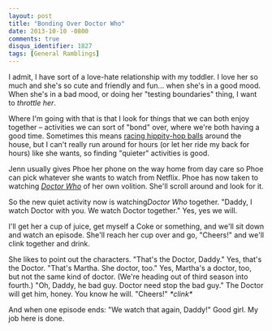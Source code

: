```yaml
---
layout: post
title: "Bonding Over Doctor Who"
date: 2013-10-10 -0800
comments: true
disqus_identifier: 1827
tags: [General Ramblings]
---
```

I admit, I have sort of a love-hate relationship with my toddler. I love
her so much and she's so cute and friendly and fun... when she's in a good
mood. When she's in a bad mood, or doing her "testing boundaries" thing,
I want to *throttle her*.

Where I'm going with that is that I look for things that we can both
enjoy together – activities we can sort of "bond" over, where we're both
having a good time. Sometimes this means [racing hippity-hop
balls](http://www.amazon.com/dp/B00DFTWSV2?tag=mhsvortex) around the
house, but I can't really run around for hours (or let her ride my back
for hours) like she wants, so finding "quieter" activities is good.

Jenn usually gives Phoe her phone on the way home from day care so Phoe
can pick whatever she wants to watch from Netflix. Phoe has now taken to
watching *[Doctor
Who](http://www.amazon.com/dp/B0089AD8IO?tag=mhsvortex)* of her own
volition. She'll scroll around and look for it.

So the new quiet activity now is watching*Doctor Who* together. "Daddy,
I watch Doctor with you. We watch Doctor together." Yes, yes we will.

I'll get her a cup of juice, get myself a Coke or something, and we'll
sit down and watch an episode. She'll reach her cup over and go,
"Cheers!" and we'll clink together and drink.

She likes to point out the characters. "That's the Doctor, Daddy." Yes,
that's the Doctor. "That's Martha. She doctor, too." Yes, Martha's a
doctor, too, but not the same kind of doctor. (We're heading out of
third season into fourth.) "Oh, Daddy, he bad guy. Doctor need stop the
bad guy." The Doctor will get him, honey. You know he will. "Cheers!"
*\*clink\**

And when one episode ends: "We watch that again, Daddy!" Good girl. My
job here is done.
